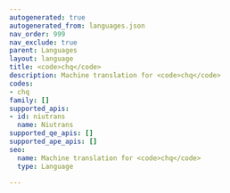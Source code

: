 ```yaml
---
autogenerated: true
autogenerated_from: languages.json
nav_order: 999
nav_exclude: true
parent: Languages
layout: language
title: <code>chq</code>
description: Machine translation for <code>chq</code>
codes:
- chq
family: []
supported_apis:
- id: niutrans
  name: Niutrans
supported_qe_apis: []
supported_ape_apis: []
seo:
  name: Machine translation for <code>chq</code>
  type: Language

---
```


